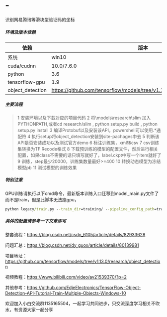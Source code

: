 # -
识别网易腾讯等滑块型验证码的坐标


##### 环境及版本依赖
依赖     | 版本
-------- | -----
系统  | win10
cuda/cudnn  | 10.0/7.6.0
python | 3.6
tensorflow-gpu | 1.9
object_detection|https://github.com/tensorflow/models/tree/v1.13.0/research/object_detection



##### 主要流程
>1 安装环境以及下载对应的项目代码
>2 将\models\research\slim 加入PYTHONPATH,或者cd research/slim , python setup.py build , python setup.py install
>3 编译Protobuf以及安装该API，powershell可以使用.*通配符
>4 执行setup将object_detection安装到site-pachages中去
>5 判断该API是否安装成功以及测试官方demo
>6 标注训练集，xml转csv
>7 csv训练集转换为TF Recode格式
>8 下载预训练的模型的配置文件，然后进行相关配置，如果class不需要的话只填写就好了，label.ckpt中写一个item就好了
>9 训练，step最少20000，训练集数量最好>=400
>10 转换动态模型为冻结模型pb
>11 测试模型的训练效果

##### 特别注意
GPU训练请执行以下cmd命令，最新版本训练入口迁移到model_main.py文件了而不是train，但是此脚本无法跑gpu，
```cmd
python legacy/train.py --train_dir=training/ --pipeline_config_path=training/faster_rcnn_inception_v2_pets.config --alsologtostderr
```

##### 具体的配置请参考一下文章即可
整套流程：https://blog.csdn.net/csdn_6105/article/details/82933628

问题汇总：https://blog.csdn.net/dy_guox/article/details/80139981

项目地址：https://github.com/tensorflow/models/tree/v1.13.0/research/object_detection

视频教程：https://www.bilibili.com/video/av21539370/?p=2

其他参考：https://github.com/EdjeElectronics/TensorFlow-Object-Detection-API-Tutorial-Train-Multiple-Objects-Windows-10


欢迎加入小白交流群1135165504，一起学习共同进步，只交流深度学习相关不吹水，有资源大家一起分享
